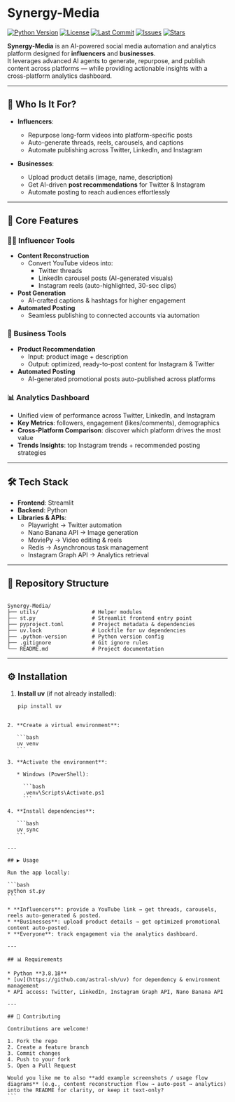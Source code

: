 # Synergy-Media

[![Python Version](https://img.shields.io/badge/python-3.8.18-blue.svg)](https://www.python.org/downloads/release/python-3818/)
[![License](https://img.shields.io/github/license/Kathir-03/Synergy-Media)](LICENSE)
[![Last Commit](https://img.shields.io/github/last-commit/Kathir-03/Synergy-Media)](https://github.com/Kathir-03/Synergy-Media/commits/main)
[![Issues](https://img.shields.io/github/issues/Kathir-03/Synergy-Media)](https://github.com/Kathir-03/Synergy-Media/issues)
[![Stars](https://img.shields.io/github/stars/Kathir-03/Synergy-Media?style=social)](https://github.com/Kathir-03/Synergy-Media/stargazers)

**Synergy-Media** is an AI-powered social media automation and analytics platform designed for **influencers** and **businesses**.  
It leverages advanced AI agents to generate, repurpose, and publish content across platforms — while providing actionable insights with a cross-platform analytics dashboard.

---

## 🎯 Who Is It For?

- **Influencers**:  
  - Repurpose long-form videos into platform-specific posts  
  - Auto-generate threads, reels, carousels, and captions  
  - Automate publishing across Twitter, LinkedIn, and Instagram  

- **Businesses**:  
  - Upload product details (image, name, description)  
  - Get AI-driven **post recommendations** for Twitter & Instagram  
  - Automate posting to reach audiences effortlessly  

---

## 🚀 Core Features

### 👩‍🎤 Influencer Tools
- **Content Reconstruction**  
  - Convert YouTube videos into:  
    - Twitter threads  
    - LinkedIn carousel posts (AI-generated visuals)  
    - Instagram reels (auto-highlighted, 30-sec clips)  
- **Post Generation**  
  - AI-crafted captions & hashtags for higher engagement  
- **Automated Posting**  
  - Seamless publishing to connected accounts via automation  

### 🏢 Business Tools
- **Product Recommendation**  
  - Input: product image + description  
  - Output: optimized, ready-to-post content for Instagram & Twitter  
- **Automated Posting**  
  - AI-generated promotional posts auto-published across platforms  

### 📊 Analytics Dashboard
- Unified view of performance across Twitter, LinkedIn, and Instagram  
- **Key Metrics**: followers, engagement (likes/comments), demographics  
- **Cross-Platform Comparison**: discover which platform drives the most value  
- **Trends Insights**: top Instagram trends + recommended posting strategies  

---

## 🛠️ Tech Stack

- **Frontend**: Streamlit  
- **Backend**: Python  
- **Libraries & APIs**:  
  - Playwright → Twitter automation  
  - Nano Banana API → Image generation  
  - MoviePy → Video editing & reels  
  - Redis → Asynchronous task management  
  - Instagram Graph API → Analytics retrieval  

---

## 📂 Repository Structure

```

Synergy-Media/
├── utils/                 # Helper modules
├── st.py                  # Streamlit frontend entry point
├── pyproject.toml         # Project metadata & dependencies
├── uv.lock                # Lockfile for uv dependencies
├── .python-version        # Python version config
├── .gitignore             # Git ignore rules
└── README.md              # Project documentation

````

---

## ⚙️ Installation

1. **Install uv** (if not already installed):  
   ```bash
   pip install uv
````

2. **Create a virtual environment**:

   ```bash
   uv venv
   ```

3. **Activate the environment**:

   * Windows (PowerShell):

     ```bash
     .venv\Scripts\Activate.ps1
     ```

4. **Install dependencies**:

   ```bash
   uv sync
   ```

---

## ▶️ Usage

Run the app locally:

```bash
python st.py
```

* **Influencers**: provide a YouTube link → get threads, carousels, reels auto-generated & posted.
* **Businesses**: upload product details → get optimized promotional content auto-posted.
* **Everyone**: track engagement via the analytics dashboard.

---

## 📊 Requirements

* Python **3.8.18**
* [uv](https://github.com/astral-sh/uv) for dependency & environment management
* API access: Twitter, LinkedIn, Instagram Graph API, Nano Banana API

---

## 🤝 Contributing

Contributions are welcome!

1. Fork the repo
2. Create a feature branch
3. Commit changes
4. Push to your fork
5. Open a Pull Request

Would you like me to also **add example screenshots / usage flow diagrams** (e.g., content reconstruction flow → auto-post → analytics) into the README for clarity, or keep it text-only?
```

